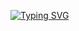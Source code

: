 [![Typing SVG](https://readme-typing-svg.herokuapp.com?font=Fira+Code&pause=1000&color=28CD45&background=FFFFFF00&width=435&lines=Hi+there%2C+I'm+Kirill)](https://git.io/typing-svg)
<!--
**Kirill-pixel/Kirill-pixel** is a ✨ _special_ ✨ repository because its `README.md` (this file) appears on your GitHub profile.

Here are some ideas to get you started:

- 🔭 I’m currently working on ...
- 🌱 I’m currently learning ...
- 👯 I’m looking to collaborate on ...
- 🤔 I’m looking for help with ...
- 💬 Ask me about ...
- 📫 How to reach me: ...
- 😄 Pronouns: ...
- ⚡ Fun fact: ...
-->

